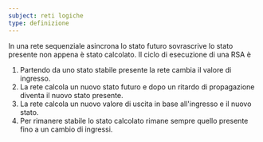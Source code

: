 ```yaml
---
subject: reti logiche
type: definizione
---
```

In una rete sequenziale asincrona lo stato futuro sovrascrive lo stato presente non appena è stato calcolato.
Il ciclo di esecuzione di una RSA è 
1. Partendo da uno stato stabile presente la rete cambia il valore di ingresso.
2. La rete calcola un nuovo stato futuro e dopo un ritardo di propagazione diventa il nuovo stato presente.
3. La rete calcola un nuovo valore di uscita in base all'ingresso e il nuovo stato.
4. Per rimanere stabile lo stato calcolato rimane sempre quello presente fino a un cambio di ingressi.

